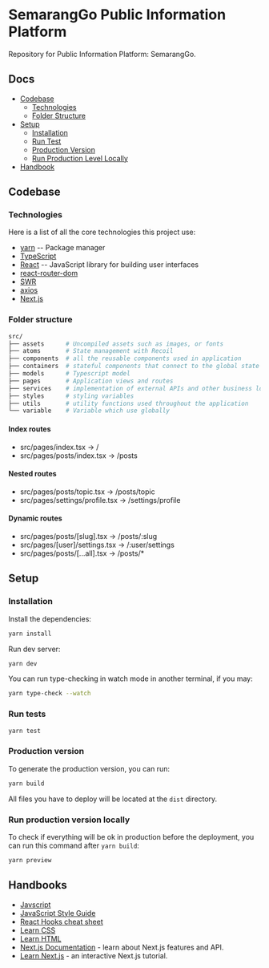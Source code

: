 # SemarangGo Public Information Platform

Repository for Public Information Platform: SemarangGo.

## Docs

- [Codebase](#codebase)
  - [Technologies](#technologies)
  - [Folder Structure](#folder-structure)
- [Setup](#setup)
  - [Installation](#installation)
  - [Run Test](#run-tests)
  - [Production Version](#production-version)
  - [Run Production Level Locally](#run-production-version-locally)
- [Handbook](#handbooks)

## Codebase

### Technologies

Here is a list of all the core technologies this project use:

- [yarn](https://www.npmjs.com/) -- Package manager
- [TypeScript](https://www.typescriptlang.org/docs/)
- [React](https://reactjs.org/docs/getting-started.html) -- JavaScript library for building user interfaces
- [react-router-dom](https://reactrouter.com/docs/en/v6)
- [SWR](https://swr.vercel.app/docs/getting-started)
- [axios](https://axios-http.com/docs/intro)
- [Next.js](https://nextjs.org/)

### Folder structure

```bash
src/
├── assets      # Uncompiled assets such as images, or fonts
├── atoms       # State management with Recoil
├── components  # all the reusable components used in application
├── containers  # stateful components that connect to the global state or external APIs
├── models      # Typescript model
├── pages       # Application views and routes
├── services    # implementation of external APIs and other business logic
├── styles      # styling variables
├── utils       # utility functions used throughout the application
└── variable    # Variable which use globally
```

#### Index routes

- src/pages/index.tsx -> /
- src/pages/posts/index.tsx -> /posts

#### Nested routes

- src/pages/posts/topic.tsx -> /posts/topic
- src/pages/settings/profile.tsx -> /settings/profile

#### Dynamic routes

- src/pages/posts/[slug].tsx -> /posts/:slug
- src/pages/[user]/settings.tsx -> /:user/settings
- src/pages/posts/[...all].tsx -> /posts/\*

## Setup

### Installation

Install the dependencies:

```sh
yarn install
```

Run dev server:

```sh
yarn dev
```

You can run type-checking in watch mode in another terminal, if you may:

```sh
yarn type-check --watch
```

### Run tests

```sh
yarn test
```

### Production version

To generate the production version, you can run:

```sh
yarn build
```

All files you have to deploy will be located at the `dist` directory.

### Run production version locally

To check if everything will be ok in production before the deployment, you can run this command after `yarn build`:

```sh
yarn preview
```

## Handbooks

- [Javscript](https://developer.mozilla.org/en-US/docs/Web/JavaScript)
- [JavaScript Style Guide](https://github.com/airbnb/javascript)
- [React Hooks cheat sheet](https://blog.logrocket.com/react-hooks-cheat-sheet-unlock-solutions-to-common-problems-af4caf699e70/)
- [Learn CSS](https://web.dev/learn/css/)
- [Learn HTML](https://www.learn-html.org/)
- [Next.js Documentation](https://nextjs.org/docs) - learn about Next.js features and API.
- [Learn Next.js](https://nextjs.org/learn) - an interactive Next.js tutorial.
